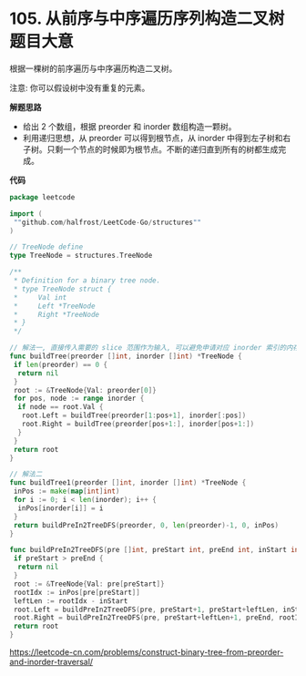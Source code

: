 # 105. 从前序与中序遍历序列构造二叉树**题目大意**  

根据一棵树的前序遍历与中序遍历构造二叉树。

注意: 你可以假设树中没有重复的元素。

**解题思路** 

- 给出 2 个数组，根据 preorder 和 inorder 数组构造一颗树。
- 利用递归思想，从 preorder 可以得到根节点，从 inorder 中得到左子树和右子树。只剩一个节点的时候即为根节点。不断的递归直到所有的树都生成完成。

**代码**  

```go
package leetcode

import (
 ""github.com/halfrost/LeetCode-Go/structures""
)

// TreeNode define
type TreeNode = structures.TreeNode

/**
 * Definition for a binary tree node.
 * type TreeNode struct {
 *     Val int
 *     Left *TreeNode
 *     Right *TreeNode
 * }
 */

// 解法一, 直接传入需要的 slice 范围作为输入, 可以避免申请对应 inorder 索引的内存, 内存使用(leetcode test case) 4.7MB -> 4.3MB.
func buildTree(preorder []int, inorder []int) *TreeNode {
 if len(preorder) == 0 {
  return nil
 }
 root := &TreeNode{Val: preorder[0]}
 for pos, node := range inorder {
  if node == root.Val {
   root.Left = buildTree(preorder[1:pos+1], inorder[:pos])
   root.Right = buildTree(preorder[pos+1:], inorder[pos+1:])
  }
 }
 return root
}

// 解法二
func buildTree1(preorder []int, inorder []int) *TreeNode {
 inPos := make(map[int]int)
 for i := 0; i < len(inorder); i++ {
  inPos[inorder[i]] = i
 }
 return buildPreIn2TreeDFS(preorder, 0, len(preorder)-1, 0, inPos)
}

func buildPreIn2TreeDFS(pre []int, preStart int, preEnd int, inStart int, inPos map[int]int) *TreeNode {
 if preStart > preEnd {
  return nil
 }
 root := &TreeNode{Val: pre[preStart]}
 rootIdx := inPos[pre[preStart]]
 leftLen := rootIdx - inStart
 root.Left = buildPreIn2TreeDFS(pre, preStart+1, preStart+leftLen, inStart, inPos)
 root.Right = buildPreIn2TreeDFS(pre, preStart+leftLen+1, preEnd, rootIdx+1, inPos)
 return root
}
```

https://leetcode-cn.com/problems/construct-binary-tree-from-preorder-and-inorder-traversal/